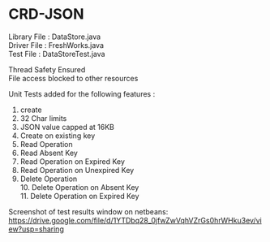 # CRD-JSON
Library File : DataStore.java <br />
Driver File : FreshWorks.java <br />
Test File : DataStoreTest.java <br />

Thread Safety Ensured <br />
File access blocked to other resources<br />

Unit Tests added for the following features :<br />
1. create<br />
2. 32 Char limits<br />
3. JSON value capped at 16KB<br />
4. Create on existing key<br />
5. Read Operation<br />
6. Read Absent Key<br />
7. Read Operation on Expired Key<br />
8. Read Operation on Unexpired Key<br />
9. Delete Operation<br />10. Delete Operation on Absent Key<br />11. Delete Operation on Expired Key

Screenshot of test results window on netbeans:
https://drive.google.com/file/d/1YTDbq28_0jfwZwVqhVZrGs0hrWHku3ev/view?usp=sharing
